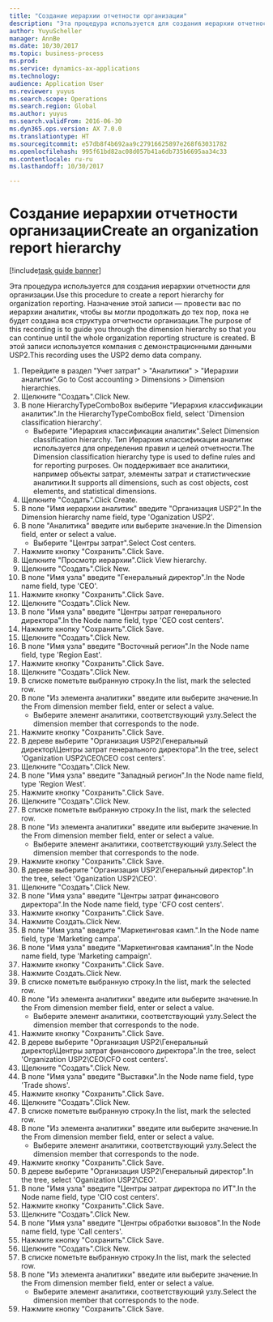 ```yaml
--- 
title: "Создание иерархии отчетности организации"
description: "Эта процедура используется для создания иерархии отчетности для организации."
author: YuyuScheller
manager: AnnBe
ms.date: 10/30/2017
ms.topic: business-process
ms.prod: 
ms.service: dynamics-ax-applications
ms.technology: 
audience: Application User
ms.reviewer: yuyus
ms.search.scope: Operations
ms.search.region: Global
ms.author: yuyus
ms.search.validFrom: 2016-06-30
ms.dyn365.ops.version: AX 7.0.0
ms.translationtype: HT
ms.sourcegitcommit: e57db8f4b692aa9c27916625897e268f63031782
ms.openlocfilehash: 995f61bd82ac08d057b41a6db735b6695aa34c33
ms.contentlocale: ru-ru
ms.lasthandoff: 10/30/2017

---
```

# <a name="create-an-organization-report-hierarchy"></a><span data-ttu-id="89b98-103">Создание иерархии отчетности организации</span><span class="sxs-lookup"><span data-stu-id="89b98-103">Create an organization report hierarchy</span></span>

[!include[task guide banner](../../includes/task-guide-banner.md)]

<span data-ttu-id="89b98-104">Эта процедура используется для создания иерархии отчетности для организации.</span><span class="sxs-lookup"><span data-stu-id="89b98-104">Use this procedure to create a report hierarchy for organization reporting.</span></span> <span data-ttu-id="89b98-105">Назначение этой записи — провести вас по иерархии аналитик, чтобы вы могли продолжать до тех пор, пока не будет создана вся структура отчетности организации.</span><span class="sxs-lookup"><span data-stu-id="89b98-105">The purpose of this recording is to guide you through the dimension hierarchy so that you can continue until the whole organization reporting structure is created.</span></span> <span data-ttu-id="89b98-106">В этой записи используется компания с демонстрационными данными USP2.</span><span class="sxs-lookup"><span data-stu-id="89b98-106">This recording uses the USP2 demo data company.</span></span>

1. <span data-ttu-id="89b98-107">Перейдите в раздел "Учет затрат" > "Аналитики" > "Иерархии аналитик".</span><span class="sxs-lookup"><span data-stu-id="89b98-107">Go to Cost accounting > Dimensions > Dimension hierarchies.</span></span>
2. <span data-ttu-id="89b98-108">Щелкните "Создать".</span><span class="sxs-lookup"><span data-stu-id="89b98-108">Click New.</span></span>
3. <span data-ttu-id="89b98-109">В поле HierarchyTypeComboBox выберите "Иерархия классификации аналитик".</span><span class="sxs-lookup"><span data-stu-id="89b98-109">In the HierarchyTypeComboBox field, select 'Dimension classification hierarchy'.</span></span>
    * <span data-ttu-id="89b98-110">Выберите "Иерархия классификации аналитик".</span><span class="sxs-lookup"><span data-stu-id="89b98-110">Select Dimension classification hierarchy.</span></span> <span data-ttu-id="89b98-111">Тип Иерархия классификации аналитик используется для определения правил и целей отчетности.</span><span class="sxs-lookup"><span data-stu-id="89b98-111">The Dimension classification hierarchy type is used to define rules and for reporting purposes.</span></span> <span data-ttu-id="89b98-112">Он поддерживает все аналитики, например объекты затрат, элементы затрат и статистические аналитики.</span><span class="sxs-lookup"><span data-stu-id="89b98-112">It supports all dimensions, such as cost objects, cost elements, and statistical dimensions.</span></span>  
4. <span data-ttu-id="89b98-113">Щелкните "Создать".</span><span class="sxs-lookup"><span data-stu-id="89b98-113">Click Create.</span></span>
5. <span data-ttu-id="89b98-114">В поле "Имя иерархии аналитик" введите "Организация USP2".</span><span class="sxs-lookup"><span data-stu-id="89b98-114">In the Dimension hierarchy name field, type 'Oganization USP2'.</span></span>
6. <span data-ttu-id="89b98-115">В поле "Аналитика" введите или выберите значение.</span><span class="sxs-lookup"><span data-stu-id="89b98-115">In the Dimension field, enter or select a value.</span></span>
    * <span data-ttu-id="89b98-116">Выберите "Центры затрат".</span><span class="sxs-lookup"><span data-stu-id="89b98-116">Select Cost centers.</span></span>  
7. <span data-ttu-id="89b98-117">Нажмите кнопку "Сохранить".</span><span class="sxs-lookup"><span data-stu-id="89b98-117">Click Save.</span></span>
8. <span data-ttu-id="89b98-118">Щелкните "Просмотр иерархии".</span><span class="sxs-lookup"><span data-stu-id="89b98-118">Click View hierarchy.</span></span>
9. <span data-ttu-id="89b98-119">Щелкните "Создать".</span><span class="sxs-lookup"><span data-stu-id="89b98-119">Click New.</span></span>
10. <span data-ttu-id="89b98-120">В поле "Имя узла" введите "Генеральный директор".</span><span class="sxs-lookup"><span data-stu-id="89b98-120">In the Node name field, type 'CEO'.</span></span>
11. <span data-ttu-id="89b98-121">Нажмите кнопку "Сохранить".</span><span class="sxs-lookup"><span data-stu-id="89b98-121">Click Save.</span></span>
12. <span data-ttu-id="89b98-122">Щелкните "Создать".</span><span class="sxs-lookup"><span data-stu-id="89b98-122">Click New.</span></span>
13. <span data-ttu-id="89b98-123">В поле "Имя узла" введите "Центры затрат генерального директора".</span><span class="sxs-lookup"><span data-stu-id="89b98-123">In the Node name field, type 'CEO cost centers'.</span></span>
14. <span data-ttu-id="89b98-124">Нажмите кнопку "Сохранить".</span><span class="sxs-lookup"><span data-stu-id="89b98-124">Click Save.</span></span>
15. <span data-ttu-id="89b98-125">Щелкните "Создать".</span><span class="sxs-lookup"><span data-stu-id="89b98-125">Click New.</span></span>
16. <span data-ttu-id="89b98-126">В поле "Имя узла" введите "Восточный регион".</span><span class="sxs-lookup"><span data-stu-id="89b98-126">In the Node name field, type 'Region East'.</span></span>
17. <span data-ttu-id="89b98-127">Нажмите кнопку "Сохранить".</span><span class="sxs-lookup"><span data-stu-id="89b98-127">Click Save.</span></span>
18. <span data-ttu-id="89b98-128">Щелкните "Создать".</span><span class="sxs-lookup"><span data-stu-id="89b98-128">Click New.</span></span>
19. <span data-ttu-id="89b98-129">В списке пометьте выбранную строку.</span><span class="sxs-lookup"><span data-stu-id="89b98-129">In the list, mark the selected row.</span></span>
20. <span data-ttu-id="89b98-130">В поле "Из элемента аналитики" введите или выберите значение.</span><span class="sxs-lookup"><span data-stu-id="89b98-130">In the From dimension member field, enter or select a value.</span></span>
    * <span data-ttu-id="89b98-131">Выберите элемент аналитики, соответствующий узлу.</span><span class="sxs-lookup"><span data-stu-id="89b98-131">Select the dimension member that corresponds to the node.</span></span>  
21. <span data-ttu-id="89b98-132">Нажмите кнопку "Сохранить".</span><span class="sxs-lookup"><span data-stu-id="89b98-132">Click Save.</span></span>
22. <span data-ttu-id="89b98-133">В дереве выберите "Организация USP2\Генеральный директор\Центры затрат генерального директора".</span><span class="sxs-lookup"><span data-stu-id="89b98-133">In the tree, select 'Oganization USP2\CEO\CEO cost centers'.</span></span>
23. <span data-ttu-id="89b98-134">Щелкните "Создать".</span><span class="sxs-lookup"><span data-stu-id="89b98-134">Click New.</span></span>
24. <span data-ttu-id="89b98-135">В поле "Имя узла" введите "Западный регион".</span><span class="sxs-lookup"><span data-stu-id="89b98-135">In the Node name field, type 'Region West'.</span></span>
25. <span data-ttu-id="89b98-136">Нажмите кнопку "Сохранить".</span><span class="sxs-lookup"><span data-stu-id="89b98-136">Click Save.</span></span>
26. <span data-ttu-id="89b98-137">Щелкните "Создать".</span><span class="sxs-lookup"><span data-stu-id="89b98-137">Click New.</span></span>
27. <span data-ttu-id="89b98-138">В списке пометьте выбранную строку.</span><span class="sxs-lookup"><span data-stu-id="89b98-138">In the list, mark the selected row.</span></span>
28. <span data-ttu-id="89b98-139">В поле "Из элемента аналитики" введите или выберите значение.</span><span class="sxs-lookup"><span data-stu-id="89b98-139">In the From dimension member field, enter or select a value.</span></span>
    * <span data-ttu-id="89b98-140">Выберите элемент аналитики, соответствующий узлу.</span><span class="sxs-lookup"><span data-stu-id="89b98-140">Select the dimension member that corresponds to the node.</span></span>  
29. <span data-ttu-id="89b98-141">Нажмите кнопку "Сохранить".</span><span class="sxs-lookup"><span data-stu-id="89b98-141">Click Save.</span></span>
30. <span data-ttu-id="89b98-142">В дереве выберите "Организация USP2\Генеральный директор".</span><span class="sxs-lookup"><span data-stu-id="89b98-142">In the tree, select 'Oganization USP2\CEO'.</span></span>
31. <span data-ttu-id="89b98-143">Щелкните "Создать".</span><span class="sxs-lookup"><span data-stu-id="89b98-143">Click New.</span></span>
32. <span data-ttu-id="89b98-144">В поле "Имя узла" введите "Центры затрат финансового директора".</span><span class="sxs-lookup"><span data-stu-id="89b98-144">In the Node name field, type 'CFO cost centers'.</span></span>
33. <span data-ttu-id="89b98-145">Нажмите кнопку "Сохранить".</span><span class="sxs-lookup"><span data-stu-id="89b98-145">Click Save.</span></span>
34. <span data-ttu-id="89b98-146">Нажмите Создать.</span><span class="sxs-lookup"><span data-stu-id="89b98-146">Click New.</span></span>
35. <span data-ttu-id="89b98-147">В поле "Имя узла" введите "Маркетинговая камп.".</span><span class="sxs-lookup"><span data-stu-id="89b98-147">In the Node name field, type 'Marketing campa'.</span></span>
36. <span data-ttu-id="89b98-148">В поле "Имя узла" введите "Маркетинговая кампания".</span><span class="sxs-lookup"><span data-stu-id="89b98-148">In the Node name field, type 'Marketing campaign'.</span></span>
37. <span data-ttu-id="89b98-149">Нажмите кнопку "Сохранить".</span><span class="sxs-lookup"><span data-stu-id="89b98-149">Click Save.</span></span>
38. <span data-ttu-id="89b98-150">Нажмите Создать.</span><span class="sxs-lookup"><span data-stu-id="89b98-150">Click New.</span></span>
39. <span data-ttu-id="89b98-151">В списке пометьте выбранную строку.</span><span class="sxs-lookup"><span data-stu-id="89b98-151">In the list, mark the selected row.</span></span>
40. <span data-ttu-id="89b98-152">В поле "Из элемента аналитики" введите или выберите значение.</span><span class="sxs-lookup"><span data-stu-id="89b98-152">In the From dimension member field, enter or select a value.</span></span>
    * <span data-ttu-id="89b98-153">Выберите элемент аналитики, соответствующий узлу.</span><span class="sxs-lookup"><span data-stu-id="89b98-153">Select the dimension member that corresponds to the node.</span></span>  
41. <span data-ttu-id="89b98-154">Нажмите кнопку "Сохранить".</span><span class="sxs-lookup"><span data-stu-id="89b98-154">Click Save.</span></span>
42. <span data-ttu-id="89b98-155">В дереве выберите "Организация USP2\Генеральный директор\Центры затрат финансового директора".</span><span class="sxs-lookup"><span data-stu-id="89b98-155">In the tree, select 'Organization USP2\CEO\CFO cost centers'.</span></span>
43. <span data-ttu-id="89b98-156">Щелкните "Создать".</span><span class="sxs-lookup"><span data-stu-id="89b98-156">Click New.</span></span>
44. <span data-ttu-id="89b98-157">В поле "Имя узла" введите "Выставки".</span><span class="sxs-lookup"><span data-stu-id="89b98-157">In the Node name field, type 'Trade shows'.</span></span>
45. <span data-ttu-id="89b98-158">Нажмите кнопку "Сохранить".</span><span class="sxs-lookup"><span data-stu-id="89b98-158">Click Save.</span></span>
46. <span data-ttu-id="89b98-159">Щелкните "Создать".</span><span class="sxs-lookup"><span data-stu-id="89b98-159">Click New.</span></span>
47. <span data-ttu-id="89b98-160">В списке пометьте выбранную строку.</span><span class="sxs-lookup"><span data-stu-id="89b98-160">In the list, mark the selected row.</span></span>
48. <span data-ttu-id="89b98-161">В поле "Из элемента аналитики" введите или выберите значение.</span><span class="sxs-lookup"><span data-stu-id="89b98-161">In the From dimension member field, enter or select a value.</span></span>
    * <span data-ttu-id="89b98-162">Выберите элемент аналитики, соответствующий узлу.</span><span class="sxs-lookup"><span data-stu-id="89b98-162">Select the dimension member that corresponds to the node.</span></span>  
49. <span data-ttu-id="89b98-163">Нажмите кнопку "Сохранить".</span><span class="sxs-lookup"><span data-stu-id="89b98-163">Click Save.</span></span>
50. <span data-ttu-id="89b98-164">В дереве выберите "Организация USP2\Генеральный директор".</span><span class="sxs-lookup"><span data-stu-id="89b98-164">In the tree, select 'Oganization USP2\CEO'.</span></span>
51. <span data-ttu-id="89b98-165">В поле "Имя узла" введите "Центры затрат директора по ИТ".</span><span class="sxs-lookup"><span data-stu-id="89b98-165">In the Node name field, type 'CIO cost centers'.</span></span>
52. <span data-ttu-id="89b98-166">Нажмите кнопку "Сохранить".</span><span class="sxs-lookup"><span data-stu-id="89b98-166">Click Save.</span></span>
53. <span data-ttu-id="89b98-167">Щелкните "Создать".</span><span class="sxs-lookup"><span data-stu-id="89b98-167">Click New.</span></span>
54. <span data-ttu-id="89b98-168">В поле "Имя узла" введите "Центры обработки вызовов".</span><span class="sxs-lookup"><span data-stu-id="89b98-168">In the Node name field, type 'Call centers'.</span></span>
55. <span data-ttu-id="89b98-169">Нажмите кнопку "Сохранить".</span><span class="sxs-lookup"><span data-stu-id="89b98-169">Click Save.</span></span>
56. <span data-ttu-id="89b98-170">Щелкните "Создать".</span><span class="sxs-lookup"><span data-stu-id="89b98-170">Click New.</span></span>
57. <span data-ttu-id="89b98-171">В списке пометьте выбранную строку.</span><span class="sxs-lookup"><span data-stu-id="89b98-171">In the list, mark the selected row.</span></span>
58. <span data-ttu-id="89b98-172">В поле "Из элемента аналитики" введите или выберите значение.</span><span class="sxs-lookup"><span data-stu-id="89b98-172">In the From dimension member field, enter or select a value.</span></span>
    * <span data-ttu-id="89b98-173">Выберите элемент аналитики, соответствующий узлу.</span><span class="sxs-lookup"><span data-stu-id="89b98-173">Select the dimension member that corresponds to the node.</span></span>  
59. <span data-ttu-id="89b98-174">Нажмите кнопку "Сохранить".</span><span class="sxs-lookup"><span data-stu-id="89b98-174">Click Save.</span></span>


